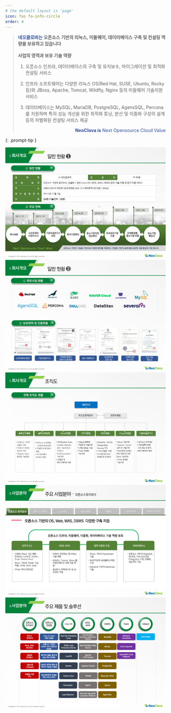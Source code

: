 ```yaml
---
# the default layout is 'page'
icon: fas fa-info-circle
order: 4
---
```


> <b><span style="color:#3350a2">네오클로바는</span> 오픈소스 기반의 리눅스, 미들웨어, 데이터베이스 구축 및 컨설팅 역량을 보유하고 있습니다</b>
><br>
><br>
> <b>사업의 영역과 보유 기술 역량</b>
>
> 1. 오픈소스 인프라, 데이터베이스의 구축 및 유지보수, 마이그레이션 및 최적화 컨설팅 서비스
>
> 2. 인프라 소프트웨어는 다양한 리눅스 OS(Red Hat, SUSE, Ubuntu, Rocky 등)와 JBoss, Apache, Tomcat, Wildfly, Nginx 등의 미들웨어 기술지원 서비스
>
> 3. 데이터베이스는 MySQL, MariaDB, PostgreSQL, AgensSQL, Percona 를 지원하며 특히 성능 개선을 위한 최적화 튜닝, 분산 및 이중화 구성의 설계등의 차별화된 컨설팅 서비스 제공
>
> <div style="text-align: right"><span style="color:#3350a2"><b>NeoClova is</b> Next Opensource Cloud Value</span></div>
{: .prompt-tip }

![neoclova_about](/assets/img/about/neoclova_about_1.jpg)
![neoclova_about](/assets/img/about/neoclova_about_2.jpg)
![neoclova_about](/assets/img/about/neoclova_about_3.jpg)
![neoclova_about](/assets/img/about/neoclova_about_4.jpg)
![neoclova_about](/assets/img/about/neoclova_about_5.jpg)